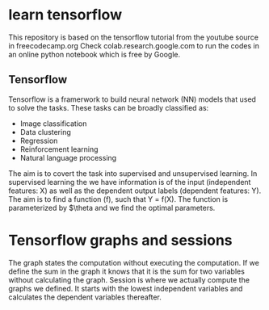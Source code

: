 # learn tensorflow
 This repository is based on the tensorflow tutorial from the youtube source in freecodecamp.org
 Check colab.research.google.com to run the codes in an online python notebook which is free by Google.

## Tensorflow
 Tensorflow is a framerwork to build neural network (NN) models that used to solve the tasks. These tasks can be broadly classified as:
 * Image classification
 * Data clustering
 * Regression
 * Reinforcement learning
 * Natural language processing

 The aim is to covert the task into supervised and unsupervised learning. In supervised learning the we have information is of the input (independent features: X) as well as the dependent output labels (dependent features: Y). The aim is to find a function (f), such that Y = f(X). The function is parameterized by $\theta and we find the optimal parameters.

# Tensorflow graphs and sessions
 The graph states the computation without executing the computation. If we define the sum in the graph it knows that it is the sum for two variables without calculating the graph.
 Session is where we actually compute the graphs we defined. It starts with the lowest independent variables and calculates the dependent variables thereafter.
 
